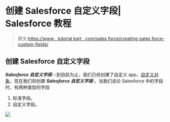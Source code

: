# 创建 Salesforce 自定义字段| Salesforce 教程

> 原文:[https://www . tutorial kart . com/sales force/creating-sales force-custom-fields/](https://www.tutorialkart.com/salesforce/creating-salesforce-custom-fields/)

## 创建 Salesforce 自定义字段

***Salesforce 自定义字段*** :-到目前为止，我们已经创建了自定义 app、[自定义对象](https://www.tutorialkart.com/salesforce/how-to-create-salesforce-custom-objects/)，现在我们将创建 ***Salesforce 自定义字段*** 。当我们谈论 Salesforce 中的字段时，有两种类型的字段

1.  标准字段。
2.  自定义字段。

[![](../Images/925da31b32d6bc3827932f6c8afb11bb.png)](https://www.tutorialkart.com/)